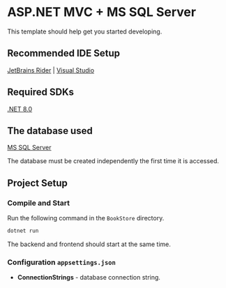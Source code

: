 # ASP.NET MVC + MS SQL Server

This template should help get you started developing.

## Recommended IDE Setup

[JetBrains Rider](https://www.jetbrains.com/rider/) | [Visual Studio](https://visualstudio.microsoft.com)

## Required SDKs

[.NET 8.0](https://dotnet.microsoft.com/en-us/download/dotnet/8.0)

## The database used

[MS SQL Server](https://www.microsoft.com/ru-ru/sql-server/sql-server-downloads)

The database must be created independently the first time it is accessed.

## Project Setup

### Compile and Start

Run the following command in the ```BookStore``` directory.
```sh
dotnet run
```

The backend and frontend should start at the same time.

### Configuration ```appsettings.json```
* **ConnectionStrings** - database connection string.


























